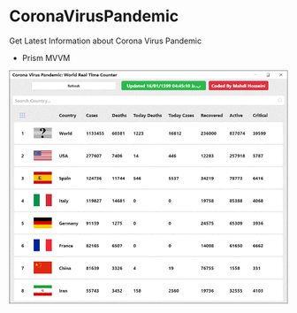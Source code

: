 # CoronaVirusPandemic
 Get Latest Information about Corona Virus Pandemic

- Prism MVVM

![CoronaVirusPandemic](ScreenShot/1.png)

